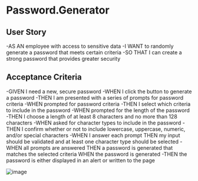 # Password.Generator

## User Story
-AS AN employee with access to sensitive data 
-I WANT to randomly generate a password that meets certain criteria
-SO THAT I can create a strong password that provides greater security

## Acceptance Criteria
-GIVEN I need a new, secure password 
-WHEN I click the button to generate a password 
-THEN I am presented with a series of prompts for password criteria 
-WHEN prompted for password criteria 
-THEN I select which criteria to include in the password 
-WHEN prompted for the length of the password 
-THEN I choose a length of at least 8 characters and no more than 128 characters 
-WHEN asked for character types to include in the password 
-THEN I confirm whether or not to include lowercase, uppercase, numeric, and/or special characters
-WHEN I answer each prompt THEN my input should be validated and at least one character type should be selected
-WHEN all prompts are answered THEN a password is generated that matches the selected criteria WHEN the password is generated 
-THEN the password is either displayed in an alert or written to the page

![image](https://github.com/Cbowen22/Password.Generator/assets/132027542/edf1ea00-7bb1-4343-bc51-c24aaa4d5d8c)

